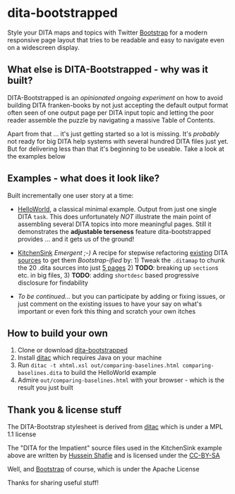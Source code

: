 dita-bootstrapped
=================
Style your DITA maps and topics with Twitter [Bootstrap](http://twitter.github.com/bootstrap/) for a modern responsive page layout that tries to be readable and easy to navigate even on a widescreen display.

## What else is DITA-Bootstrapped - why was it built?

DITA-Bootstrapped is an *opinionated ongoing experiment* on how to avoid building DITA franken-books by not just accepting the default output format often seen of one output page per DITA input topic and letting the poor reader assemble the puzzle by navigating a massive Table of Contents.

Apart from that ... it's just getting started so a lot is missing. It's *probably* not ready for big DITA help systems with several hundred DITA files just yet. But for delivering less than that it's beginning to be useable. Take a look at the examples below


## Examples - what does it look like?

Built incrementally one user story at a time:

* [HelloWorld](http://jornh.github.com/dita-bootstrapped/comparing-baselines.html), a classical minimal example. Output from just one single DITA `task`. This does unfortunately *NOT* illustrate the main point of assembling several DITA topics into more meaningful pages.  Still it demonstrates the **adjustable terseness** feature dita-bootstrapped provides ... and it gets us of the ground!

* [KitchenSink](http://jornh.github.com/dita-bootstrapped/d4i/out-map-chunk-chain-pages/index.html) *Emergent ;-)* A recipe for stepwise refactoring [existing](http://www.xmlmind.com/tutorials/DITA/index.html) DITA [sources](http://www.xmlmind.com/tutorials/DITA/src/tutorial.ditamap) to get them *Bootstrap-ified* by: 1) Tweak the `.ditamap` to chunk the 20 .dita sources into just [5 pages](http://jornh.github.com/dita-bootstrapped/d4i/out-map-chunk-chain-pages/index.html) 2) **TODO**: breaking up `section`s etc. in big files, 3) **TODO**: adding `shortdesc` based progressive disclosure for findability

* *To be continued...* but you can participate by adding or fixing issues, or just comment on the existing issues to have your say on what's important or even fork this thing and scratch your own itches

## How to build your own

1. Clone or download [dita-bootstrapped](https://github.com/jornh/dita-bootstrapped)
2. Install [ditac](http://www.xmlmind.com/ditac/) which requires Java on your machine
3. Run `ditac -t xhtml.xsl out/comparing-baselines.html comparing-baselines.dita` to build the HelloWorld example
4. Admire `out/comparing-baselines.html` with your browser - which is the result you just built

## Thank you & license stuff

The DITA-Bootstrap stylesheet is derived from [ditac](http://www.xmlmind.com/ditac/) which is under a MPL 1.1 license

The "DITA for the Impatient" source files used in the KitchenSink example above are written by [Hussein Shafie](http://www.pixware.fr/) and is licensed under the [CC-BY-SA](http://creativecommons.org/licenses/by-sa/3.0/)

Well, and [Bootstrap](http://twitter.github.com/bootstrap/) of course, which is under the Apache License

Thanks for sharing useful stuff!

